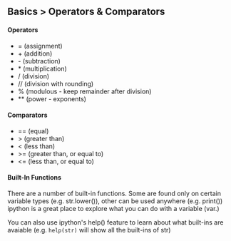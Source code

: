 ## Basics > Operators & Comparators

#### Operators
- = (assignment)
- \+ (addition)
- \- (subtraction)
- \* (multiplication)
- / (division)
- // (division with rounding)
- % (modulous - keep remainder after division)
- ** (power - exponents)

#### Comparators
- == (equal)
- \> (greater than)
- < (less than)
- \>= (greater than, or equal to)
- <= (less than, or equal to)

#### Built-In Functions
There are a number of built-in functions.
Some are found only on certain variable types (e.g. str.lower()), other can be used anywhere (e.g. print())
ipython is a great place to explore what you can do with a variable (var.<tab><tab>)

You can also use ipython's help() feature to learn about what built-ins are avaiable (e.g. ```help(str)``` will show all the built-ins of str)
